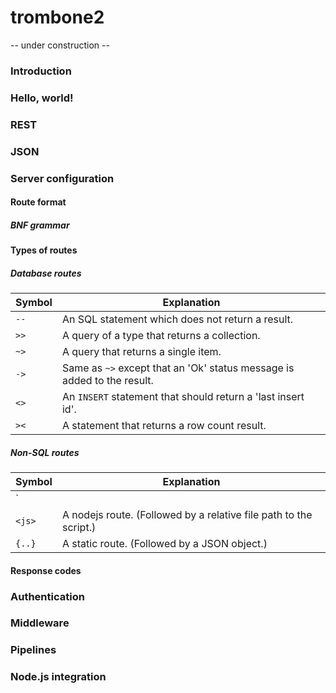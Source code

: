 trombone2
=========

-- under construction --

### Introduction

### Hello, world!

### REST

### JSON

### Server configuration

#### Route format

##### BNF grammar

#### Types of routes

##### Database routes

| Symbol | Explanation
| ------ | -----------
| `--`   | An SQL statement which does not return a result. 
| `>>`   | A query of a type that returns a collection.
| `~>`   | A query that returns a single item.
| `->`   | Same as `~>` except that an 'Ok' status message is added to the result.
| `<>`   | An `INSERT` statement that should return a 'last insert id'.
| `><`   | A statement that returns a row count result.

##### Non-SQL routes

| Symbol | Explanation
| ------ | -----------
| ` || ` | A request pipeline. (Followed by a pipeline name.)
| `<js>` | A nodejs route. (Followed by a relative file path to the script.)
| `{..}` | A static route. (Followed by a JSON object.) 
  
#### Response codes

### Authentication

### Middleware

### Pipelines

### Node.js integration
